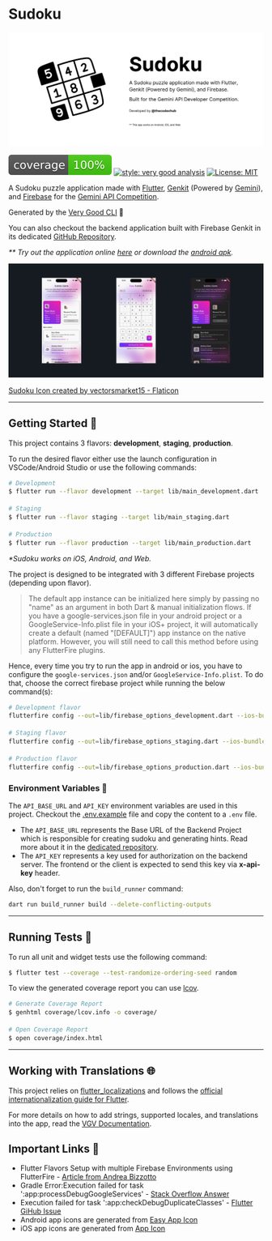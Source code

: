 # Sudoku

![Sudoku Banner][sudoku_banner]

![coverage][coverage_badge]
[![style: very good analysis][very_good_analysis_badge]][very_good_analysis_link]
[![License: MIT][license_badge]][license_link]

A Sudoku puzzle application made with [Flutter][flutter], [Genkit][genkit] (Powered by [Gemini][gemini]), and [Firebase][firebase] for the [Gemini API Competition][competition].

Generated by the [Very Good CLI][very_good_cli_link] 🤖

You can also checkout the backend application built with Firebase Genkit in its dedicated [GitHub Repository][sudoku_backend].

_** Try out the application online [here][sudoku_web] or download the [android apk][sudoku_apk]._

![Sudoku App][sudoku_app]

<a href="https://www.flaticon.com/free-icons/sudoku" title="sudoku icons">
  Sudoku Icon created by vectorsmarket15 - Flaticon
</a>

---

## Getting Started 🚀

This project contains 3 flavors: **development**, **staging**, **production**.

To run the desired flavor either use the launch configuration in VSCode/Android Studio or use the following commands:

```sh
# Development
$ flutter run --flavor development --target lib/main_development.dart

# Staging
$ flutter run --flavor staging --target lib/main_staging.dart

# Production
$ flutter run --flavor production --target lib/main_production.dart
```

_\*Sudoku works on iOS, Android, and Web._

The project is designed to be integrated with 3 different Firebase projects (depending upon flavor).

> The default app instance can be initialized here simply by passing no "name" as an argument in both Dart & manual initialization flows. If you have a google-services.json file in your android project or a GoogleService-Info.plist file in your iOS+ project, it will automatically create a default (named "[DEFAULT]") app instance on the native platform. However, you will still need to call this method before using any FlutterFire plugins.

Hence, every time you try to run the app in android or ios, you have to configure the `google-services.json` and/or `GoogleService-Info.plist`. To do that, choose the correct firebase project while running the below command(s):

```sh
# Development flavor
flutterfire config --out=lib/firebase_options_development.dart --ios-bundle-id=dev.thecodexhub.sudoku.dev --android-app-id=dev.thecodexhub.sudoku.dev

# Staging flavor
flutterfire config --out=lib/firebase_options_staging.dart --ios-bundle-id=dev.thecodexhub.sudoku.stg --android-app-id=dev.thecodexhub.sudoku.stg

# Production flavor
flutterfire config --out=lib/firebase_options_production.dart --ios-bundle-id=dev.thecodexhub.sudoku --android-app-id=dev.thecodexhub.sudoku
```

### Environment Variables 🚧

The `API_BASE_URL` and `API_KEY` environment variables are used in this project. Checkout the [.env.example][env_example] file and copy the content to a `.env` file.

- The `API_BASE_URL` represents the Base URL of the Backend Project which is responsible for creating sudoku and generating hints. Read more about it in the [dedicated repository][sudoku_backend].
- The `API_KEY` represents a key used for authorization on the backend server. The frontend or the client is expected to send this key via **x-api-key** header.

Also, don't forget to run the `build_runner` command:

```sh
dart run build_runner build --delete-conflicting-outputs
```

---

## Running Tests 🧪

To run all unit and widget tests use the following command:

```sh
$ flutter test --coverage --test-randomize-ordering-seed random
```

To view the generated coverage report you can use [lcov](https://github.com/linux-test-project/lcov).

```sh
# Generate Coverage Report
$ genhtml coverage/lcov.info -o coverage/

# Open Coverage Report
$ open coverage/index.html
```

---

## Working with Translations 🌐

This project relies on [flutter_localizations][flutter_localizations_link] and follows the [official internationalization guide for Flutter][internationalization_link].

For more details on how to add strings, supported locales, and translations into the app, read the [VGV Documentation][very_good_localizations].

## Important Links 🔗

- Flutter Flavors Setup with multiple Firebase Environments using FlutterFire - [Article from Andrea Bizzotto][flavours_flutterfire]
- Gradle Error:Execution failed for task ':app:processDebugGoogleServices' - [Stack Overflow Answer][gradle_error_google_services]
- Execution failed for task ':app:checkDebugDuplicateClasses' - [Flutter GiHub Issue][debug_duplicate_classes]
- Android app icons are generated from [Easy App Icon][easy_app_icon]
- iOS app icons are generated from [App Icon][app_icon]

[sudoku_banner]: ./art/sudoku_banner.jpg
[sudoku_app]: ./art/sudoku_app.jpg
[sudoku_web]: https://delicate-taffy-fc7c5a.netlify.app/
[sudoku_apk]: ./release-apk/
[competition]: https://ai.google.dev/competition
[flutter]: https://flutter.dev/
[genkit]: https://firebase.google.com/docs/genkit
[firebase]: https://firebase.google.com/
[gemini]: https://ai.google.dev/
[coverage_badge]: coverage_badge.svg
[flutter_localizations_link]: https://api.flutter.dev/flutter/flutter_localizations/flutter_localizations-library.html
[internationalization_link]: https://flutter.dev/docs/development/accessibility-and-localization/internationalization
[license_badge]: https://img.shields.io/badge/license-MIT-blue.svg
[license_link]: https://opensource.org/licenses/MIT
[very_good_analysis_badge]: https://img.shields.io/badge/style-very_good_analysis-B22C89.svg
[very_good_analysis_link]: https://pub.dev/packages/very_good_analysis
[very_good_cli_link]: https://github.com/VeryGoodOpenSource/very_good_cli
[env_example]: ./.env.example
[sudoku_backend]: https://github.com/thecodexhub/sudoku-backend
[very_good_localizations]: https://cli.vgv.dev/docs/templates/core#working-with-translations-
[flavours_flutterfire]: https://codewithandrea.com/articles/flutter-flavors-for-firebase-apps/
[gradle_error_google_services]: https://stackoverflow.com/questions/33572465/gradle-errorexecution-failed-for-task-appprocessdebuggoogleservices
[debug_duplicate_classes]: https://github.com/flutter/flutter/issues/119247#issuecomment-1405825291
[easy_app_icon]: https://easyappicon.com/
[app_icon]: https://www.appicon.co/
